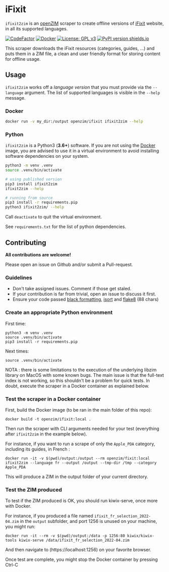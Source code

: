 # iFixit

`ifixit2zim` is an [openZIM](https://openzim.org) scraper to create offline versions of [iFixit](https://www.ifixit.com/) website, in all its supported languages.

[![CodeFactor](https://www.codefactor.io/repository/github/openzim/ifixit/badge)](https://www.codefactor.io/repository/github/openzim/ifixit)
[![Docker](https://img.shields.io/docker/v/openzim/ifixit?label=docker&sort=semver)](https://hub.docker.com/r/openzim/ifixit)
[![License: GPL v3](https://img.shields.io/badge/License-GPLv3-blue.svg)](https://www.gnu.org/licenses/gpl-3.0)
[![PyPI version shields.io](https://img.shields.io/pypi/v/ifixit2zim.svg)](https://pypi.org/project/ifixit2zim/)

This scraper downloads the iFixit resources (categories, guides, ...) and puts them in a ZIM file, a clean and user friendly format for storing content for offline usage.

## Usage

`ifixit2zim` works off a *language version* that you must provide via the `--language` argument. The list of supported languages is visible in the `--help` message.

### Docker

```bash
docker run -v my_dir:/output openzim/ifixit ifixit2zim --help
```

### Python

`ifixit2zim` is a Python3 (**3.6+**) software. If you are not using the [Docker](https://docker.com) image, you are advised to use it in a virtual environment to avoid installing software dependencies on your system.

```bash
python3 -m venv .venv
source .venv/bin/activate

# using published version
pip3 install ifixit2zim
ifixit2zim --help

# running from source
pip3 install -r requirements.pip
python3 ifixit2zim/ --help
```

Call `deactivate` to quit the virtual environment.

See `requirements.txt` for the list of python dependencies.


## Contributing

**All contributions are welcome!**

Please open an issue on Github and/or submit a Pull-request.

### Guidelines

- Don't take assigned issues. Comment if those get staled.
- If your contribution is far from trivial, open an issue to discuss it first.
- Ensure your code passed [black formatting](https://pypi.org/project/black/), [isort](https://pypi.org/project/isort/) and [flake8](https://pypi.org/project/flake8/) (88 chars)

### Create an appropriate Python environment

First time:
```
python3 -m venv .venv
source .venv/bin/activate
pip3 install -r requirements.pip
```

Next times:
```
source .venv/bin/activate
```


NOTA : there is some limitations to the execution of the underlying libzim library on 
MacOS with some known bugs. The main issue is that the full-text index is not working,
so this shouldn't be a problem for quick tests. In doubt, execute the scraper in a
Docker container as explained below.

### Test the scraper in a Docker container

First, build the Docker image (to be ran in the main folder of this repo):
```
docker build -t openzim/ifixit:local .
```

Then run the scraper with CLI arguments needed for your test (everything after `ifixit2zim` in the example below).

For instance, if you want to run a scrape of only the `Apple_PDA` category, including its guides,
in French :
```
docker run -it -v $(pwd)/output:/output --rm openzim/fixit:local ifixit2zim --language fr --output /output --tmp-dir /tmp --category Apple_PDA
```

This will produce a ZIM in the output folder of your current directory.

### Test the ZIM produced

To test if the ZIM produced is OK, you should run kiwix-serve, once more with Docker.

For instance, if you produced a file named `ifixit_fr_selection_2022-04.zim` in the 
`output` subfolder, and port 1256 is unused on your machine, you might run:
```
docker run -it --rm -v $(pwd)/output:/data -p 1256:80 kiwix/kiwix-tools kiwix-serve /data/ifixit_fr_selection_2022-04.zim
```
And then navigate to (https://localhost:1256) on your favorite browser.

Once test are complete, you might stop the Docker container by pressing Ctrl-C
